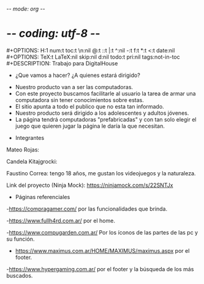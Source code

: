  -*- mode: org -*-
# -*- coding: utf-8 -*-
#+OPTIONS:   H:1 num:t toc:t \n:nil @:t ::t |:t ^:nil -:t f:t *:t <:t date:nil
#+OPTIONS:   TeX:t LaTeX:nil skip:nil d:nil todo:t pri:nil tags:not-in-toc
#+DESCRIPTION: Trabajo para DigitalHouse










* ¿Que vamos a hacer? ¿A quienes estará dirigido?
- Nuestro producto van a ser las computadoras.
- Con este proyecto buscamos facilitarle al usuario la tarea de armar una computadora sin tener conocimientos sobre estas. 
- El sitio apunta a todo el publico que no esta tan informado.
- Nuestro producto será dirigido a los adolescentes y adultos jóvenes.
- La página tendrá computadoras "prefabricadas" y con tan solo elegir el juego que quieren jugar la página le daría la que necesitan.

* Integrantes

Mateo Rojas:

Candela Kitajgrocki:

Faustino Correa: tengo 18 años, me gustan los videojuegos y la naturaleza.



Link del proyecto (Ninja Mock): https://ninjamock.com/s/22SNTJx



* Páginas referenciales


-https://compragamer.com/   por las funcionalidades que brinda.

-https://www.fullh4rd.com.ar/ por el home.

-https://www.compugarden.com.ar/ Por los íconos de las partes de las pc y su función.

- https://www.maximus.com.ar/HOME/MAXIMUS/maximus.aspx por el footer.

-https://www.hypergaming.com.ar/ por el footer y la búsqueda de los más buscados.
